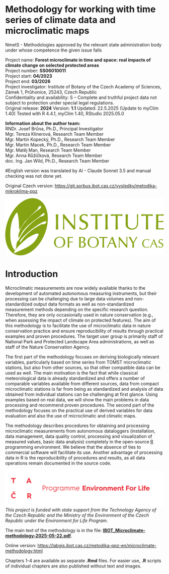 # Methodology for working with time series of climate data and microclimatic maps

NmetS - Methodologies approved by the relevant state administration body under whose competence the given issue falls

Project name: **Forest microclimate in time and space: real impacts of climate change on selected protected areas**\
Project number: **SS06010011**\
Project start: **04/2023**\
Project end: **03/2026**\
Project investigator: Institute of Botany of the Czech Academy of Sciences, Zámek 1, Průhonice, 25243, Czech Republic\
Confidentiality and availability: S – Complete and truthful project data not subject to protection under special legal regulations.\
Original release: **2024**
Version: **1.1**
Updated: 22.5.2025 (Update to myClim 1.40)
Tested with R 4.4.1, myClim 1.40, RStudio 2025.05.0

**Information about the author team:**\
RNDr. Josef Brůna, Ph.D., Principal Investigator\
Mgr. Tereza Klinerová, Research Team Member\
Mgr. Martin Kopecký, Ph.D., Research Team Member\
Mgr. Martin Macek, Ph.D., Research Team Member\
Mgr. Matěj Man, Research Team Member\
Mgr. Anna Růžičková, Research Team Member\
doc. Ing. Jan Wild, Ph.D., Research Team Member

#English version was translated by AI - Claude Sonnet 3.5 and manual checking was not done yet.

Original Czech version: <https://git.sorbus.ibot.cas.cz/vysledky/metodika-mikroklima-ppz>

![](images/logo_BU.png)

# Introduction

Microclimatic measurements are now widely available thanks to the development of automated autonomous measuring instruments, but their processing can be challenging due to large data volumes and non-standardized output data formats as well as non-standardized measurement methods depending on the specific research question. Therefore, they are only occasionally used in nature conservation (e.g., when assessing the impact of climate on protected features). The aim of this methodology is to facilitate the use of microclimatic data in nature conservation practice and ensure reproducibility of results through practical examples and proven procedures. The target user group is primarily staff of National Park and Protected Landscape Area administrations, as well as staff of the Nature Conservation Agency.

The first part of the methodology focuses on deriving biologically relevant variables, particularly based on time series from TOMST microclimatic stations, but also from other sources, so that other compatible data can be used as well. The main motivation is the fact that while classical meteorological data is already standardized and offers a number of comparable variables available from different sources, data from compact microclimatic stations is far from being as standardized and analysis of data obtained from individual stations can be challenging at first glance. Using examples based on real data, we will show the main problems in data processing and recommend proven procedures. The second part of the methodology focuses on the practical use of derived variables for data evaluation and also the use of microclimatic and climatic maps.

The methodology describes procedures for obtaining and processing microclimatic measurements from autonomous dataloggers (installation, data management, data quality control, processing and visualization of measured values, basic data analysis) completely in the open-source [R](https://www.r-project.org/) programming environment. We believe that the absence of ties to commercial software will facilitate its use. Another advantage of processing data in R is the reproducibility of procedures and results, as all data operations remain documented in the source code.

![](images/logo_tacr_spojene.png)
*This project is funded with state support from the Technology Agency of the Czech Republic and the Ministry of the Environment of the Czech Republic under the Environment for Life Program.*

The main text of the methodology is in the file: [**IBOT_Microclimate-methodology-2025-05-22.pdf**](https://git.sorbus.ibot.cas.cz/vysledky/microclimate-methodology/-/raw/main/IBOT_Microclimate-methodology-2025-05-22.pdf?ref_type=heads&inline=false).

Online version: <https://labgis.ibot.cas.cz/metodika-ppz-en/microclimate-methodology.html>

Chapters 1-4 are available as separate **.Rmd** files. For easier use, **.R** scripts of individual chapters are also published without text and images.
